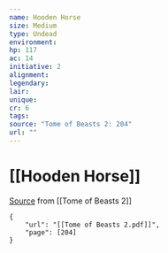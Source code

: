```yaml
---
name: Hooden Horse
size: Medium
type: Undead
environment: 
hp: 117
ac: 14
initiative: 2
alignment: 
legendary: 
lair: 
unique: 
cr: 6
tags: 
source: "Tome of Beasts 2: 204"
url: ""
---
```

# [[Hooden Horse]]

[Source](zotero://open-pdf/library/items/9UQIAB6R?page=204) from [[Tome of Beasts 2]]

```pdf
{
	"url": "[[Tome of Beasts 2.pdf]]",
	"page": [204]
}
```


